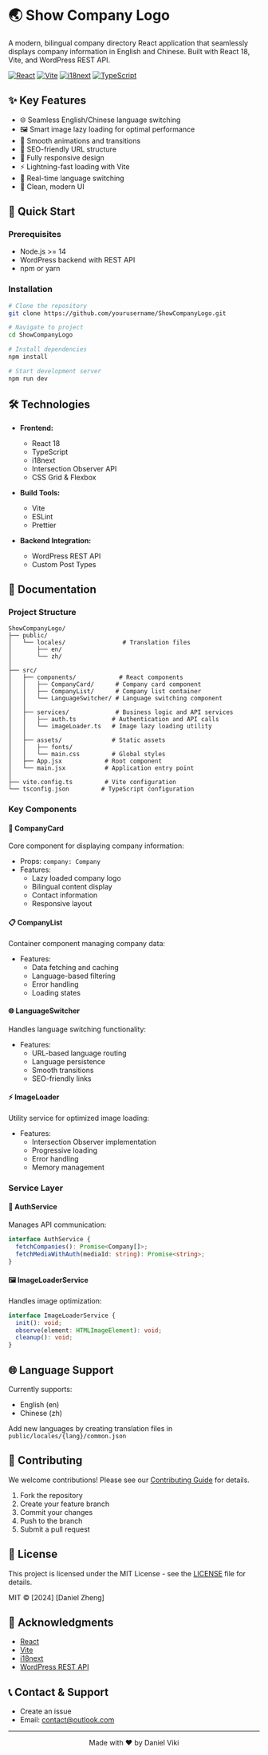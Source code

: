 # 🌏 Show Company Logo

A modern, bilingual company directory React application that seamlessly displays company information in English and Chinese. Built with React 18, Vite, and WordPress REST API.

[![React](https://img.shields.io/badge/React-18-blue.svg)](https://reactjs.org/)
[![Vite](https://img.shields.io/badge/Vite-4-646CFF.svg)](https://vitejs.dev/)
[![i18next](https://img.shields.io/badge/i18next-22-26A69A.svg)](https://www.i18next.com/)
[![TypeScript](https://img.shields.io/badge/TypeScript-5-007ACC.svg)](https://www.typescriptlang.org/)

## ✨ Key Features

- 🌐 Seamless English/Chinese language switching
- 🖼️ Smart image lazy loading for optimal performance
- 💫 Smooth animations and transitions
- 🎯 SEO-friendly URL structure
- 📱 Fully responsive design
- ⚡ Lightning-fast loading with Vite
- 🔄 Real-time language switching
- 🎨 Clean, modern UI

## 🚀 Quick Start

### Prerequisites

- Node.js >= 14
- WordPress backend with REST API
- npm or yarn

### Installation

```bash
# Clone the repository
git clone https://github.com/yourusername/ShowCompanyLogo.git

# Navigate to project
cd ShowCompanyLogo

# Install dependencies
npm install

# Start development server
npm run dev
```

## 🛠️ Technologies

- **Frontend:**
  - React 18
  - TypeScript
  - i18next
  - Intersection Observer API
  - CSS Grid & Flexbox

- **Build Tools:**
  - Vite
  - ESLint
  - Prettier

- **Backend Integration:**
  - WordPress REST API
  - Custom Post Types

## 📖 Documentation

### Project Structure
```
ShowCompanyLogo/
├── public/
│   └── locales/                # Translation files
│       ├── en/
│       └── zh/
│
├── src/
│   ├── components/            # React components
│   │   ├── CompanyCard/      # Company card component
│   │   ├── CompanyList/      # Company list container
│   │   └── LanguageSwitcher/ # Language switching component
│   │
│   ├── services/             # Business logic and API services
│   │   ├── auth.ts          # Authentication and API calls
│   │   └── imageLoader.ts   # Image lazy loading utility
│   │
│   ├── assets/              # Static assets
│   │   ├── fonts/         
│   │   └── main.css         # Global styles   
│   ├── App.jsx            # Root component
│   └── main.jsx           # Application entry point
│
├── vite.config.ts         # Vite configuration
└── tsconfig.json         # TypeScript configuration
```

### Key Components

#### 🎯 CompanyCard
Core component for displaying company information:
- Props: `company: Company`
- Features:
  - Lazy loaded company logo
  - Bilingual content display
  - Contact information
  - Responsive layout

#### 📋 CompanyList
Container component managing company data:
- Features:
  - Data fetching and caching
  - Language-based filtering
  - Error handling
  - Loading states

#### 🌐 LanguageSwitcher
Handles language switching functionality:
- Features:
  - URL-based language routing
  - Language persistence
  - Smooth transitions
  - SEO-friendly links

#### ⚡ ImageLoader
Utility service for optimized image loading:
- Features:
  - Intersection Observer implementation
  - Progressive loading
  - Error handling
  - Memory management

### Service Layer

#### 🔐 AuthService
Manages API communication:
```typescript
interface AuthService {
  fetchCompanies(): Promise<Company[]>;
  fetchMediaWithAuth(mediaId: string): Promise<string>;
}
```

#### 🖼️ ImageLoaderService
Handles image optimization:
```typescript
interface ImageLoaderService {
  init(): void;
  observe(element: HTMLImageElement): void;
  cleanup(): void;
}
```

## 🌐 Language Support

Currently supports:
- English (en)
- Chinese (zh)

Add new languages by creating translation files in `public/locales/{lang}/common.json`

## 🤝 Contributing

We welcome contributions! Please see our [Contributing Guide](CONTRIBUTING.md) for details.

1. Fork the repository
2. Create your feature branch
3. Commit your changes
4. Push to the branch
5. Submit a pull request

## 📜 License

This project is licensed under the MIT License - see the [LICENSE](LICENSE) file for details.

MIT © [2024] [Daniel Zheng]

## 🙏 Acknowledgments

- [React](https://reactjs.org/)
- [Vite](https://vitejs.dev/)
- [i18next](https://www.i18next.com/)
- [WordPress REST API](https://developer.wordpress.org/rest-api/)

## 📞 Contact & Support

- Create an issue
- Email: contact@outlook.com

---

<p align="center">
  Made with ❤️ by Daniel Viki
</p>
